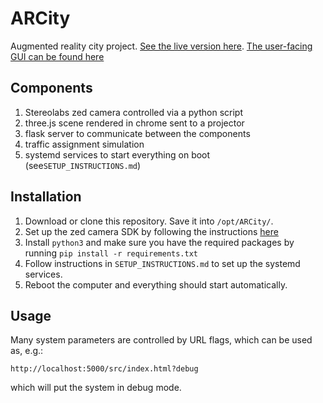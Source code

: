 # ARCity
Augmented reality city project. [See the live version here](https://transportlab.github.io/ARCity/projector.html?debug). [The user-facing GUI can be found here](https://transportlab.github.io/ARCity/GUI.html)

## Components
  1. Stereolabs zed camera controlled via a python script
  2. three.js scene rendered in chrome sent to a projector
  3. flask server to communicate between the components
  4. traffic assignment simulation
  5. systemd services to start everything on boot (see`SETUP_INSTRUCTIONS.md`)

## Installation
  1. Download or clone this repository. Save it into `/opt/ARCity/`.
  2. Set up the zed camera SDK by following the instructions [here](https://www.stereolabs.com/developers/release/)
  3. Install `python3` and make sure you have the required packages by running `pip install -r requirements.txt`
  4. Follow instructions in `SETUP_INSTRUCTIONS.md` to set up the systemd services.
  5. Reboot the computer and everything should start automatically.
  

## Usage
Many system parameters are controlled by URL flags, which can be used as, e.g.:

```
http://localhost:5000/src/index.html?debug
```

which will put the system in debug mode.
